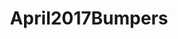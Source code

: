 ---
title: April2017Bumpers
crosslinks:
- livven
- namenerds
- JUSTNOMIL
- clothdiaps
- nicuparents
- pics
- May2017Bumpers
---